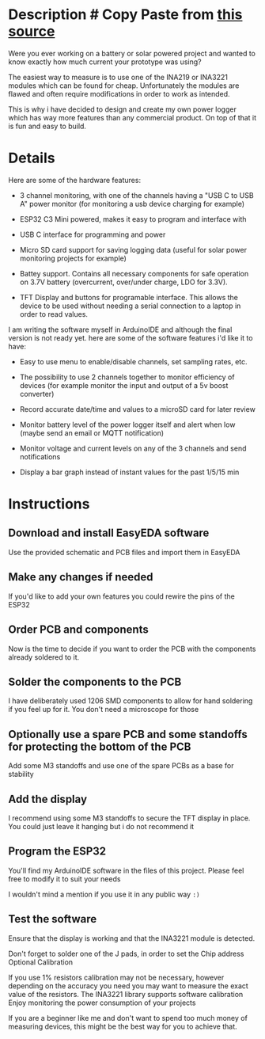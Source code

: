 # Description # Copy Paste from [this source](https://hackaday.io/project/187504-esp32-3-channel-power-logger)

Were you ever working on a battery or solar powered project and wanted to know exactly how much current your prototype was using?

The easiest way to measure is to use one of the INA219 or INA3221 modules which can be found for cheap. Unfortunately the modules are flawed and often require modifications in order to work as intended.

This is why i have decided to design and create my own power logger which has way more features than any commercial product. On top of that it is fun and easy to build.

# Details #

Here are some of the hardware features:

- 3 channel monitoring, with one of the channels having a "USB C to USB A" power monitor (for monitoring a usb device charging for example)

- ESP32 C3 Mini powered, makes it easy to program and interface with

- USB C interface for programming and power

- Micro SD card support for saving logging data (useful for solar power monitoring projects for example)

- Battey support. Contains all necessary components for safe operation on 3.7V battery (overcurrent, over/under charge, LDO for 3.3V).

- TFT Display and buttons for programable interface. This allows the device to be used without needing a serial connection to a laptop in order to read values.

I am writing the software myself in ArduinoIDE and although the final version is not ready yet. here are some of the software features i'd like it to have:

- Easy to use menu to enable/disable channels, set sampling rates, etc.

- The possibility to use 2 channels together to monitor efficiency of devices (for example monitor the input and output of a 5v boost converter)

- Record accurate date/time and values to a microSD card for later review

- Monitor battery level of the power logger itself and alert when low (maybe send an email or MQTT notification)

- Monitor voltage and current levels on any of the 3 channels and send notifications

- Display a bar graph instead of instant values for the past 1/5/15 min

# Instructions #

## Download and install EasyEDA software ##

Use the provided schematic and PCB files and import them in EasyEDA

## Make any changes if needed ##

If you'd like to add your own features you could rewire the pins of the ESP32

## Order PCB and components ##

Now is the time to decide if you want to order the PCB with the components already soldered to it.

## Solder the components to the PCB ##

I have deliberately used 1206 SMD components to allow for hand soldering if you feel up for it. You don't need a microscope for those

## Optionally use a spare PCB and some standoffs for protecting the bottom of the PCB ##

Add some M3 standoffs and use one of the spare PCBs as a base for stability

## Add the display ##

I recommend using some M3 standoffs to secure the TFT display in place. You could just leave it hanging but i do not recommend it

## Program the ESP32 ##

You'll find my ArduinoIDE software in the files of this project. Please feel free to modify it to suit your needs

I wouldn't mind a mention if you use it in any public way ```:)```

## Test the software ##

Ensure that the display is working and that the INA3221 module is detected. 

Don't forget to solder one of the J pads, in order to set the Chip address
Optional Calibration

If you use 1% resistors calibration may not be necessary, however depending on the accuracy you need you may want to measure the exact value of the resistors. The INA3221 library supports software calibration
Enjoy monitoring the power consumption of your projects

If you are a beginner like me and don't want to spend too much money of measuring devices, this might be the best way for you to achieve that.


